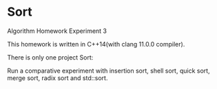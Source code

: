 Sort
===
Algorithm Homework Experiment 3

This homework is written in C++14(with clang 11.0.0 compiler).

There is only one project Sort:

Run a comparative experiment with insertion sort, shell sort, quick sort, merge sort, radix sort and std::sort.


